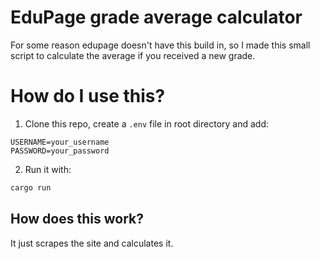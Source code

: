 # EduPage grade average calculator

For some reason edupage doesn't have this build in, so I made this small script to calculate the average if you received a new grade.

# How do I use this?

1. Clone this repo, create a `.env` file in root directory and add:

```env
USERNAME=your_username
PASSWORD=your_password

```

2. Run it with:

```sh
cargo run

```

## How does this work?

It just scrapes the site and calculates it.
